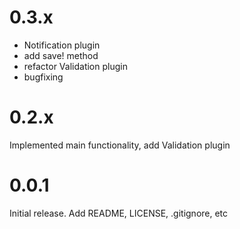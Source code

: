 0.3.x
=====
+ Notification plugin
+ add save! method
+ refactor Validation plugin
+ bugfixing

0.2.x
=====
Implemented main functionality, add Validation plugin

0.0.1
=====
Initial release. Add README, LICENSE, .gitignore, etc
